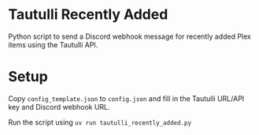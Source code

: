 # Tautulli Recently Added
Python script to send a Discord webhook message for recently added Plex items using the Tautulli API.

# Setup
Copy `config_template.json` to `config.json` and fill in the Tautulli URL/API key and Discord webhook URL.

Run the script using `uv run tautulli_recently_added.py`
